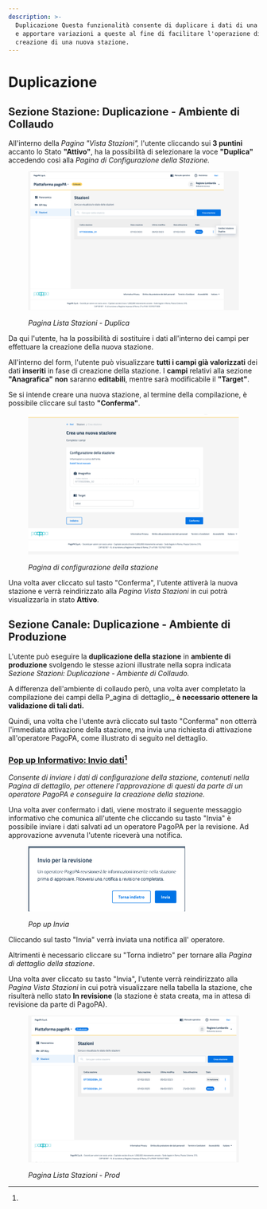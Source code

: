 ```yaml
---
description: >-
  Duplicazione Questa funzionalità consente di duplicare i dati di una stazione
  e apportare variazioni a queste al fine di facilitare l'operazione di
  creazione di una nuova stazione.
---
```


# Duplicazione

## Sezione Stazione: Duplicazione - Ambiente di Collaudo

All'interno della _Pagina "Vista Stazioni",_ l'utente cliccando sui **3 puntini** accanto lo Stato **"Attivo"**, ha la possibilità di selezionare la voce **"Duplica"** accedendo così alla _Pagina di Configurazione della Stazione._&#x20;

<figure><img src="../../../.gitbook/assets/image (21).png" alt=""><figcaption><p><em>Pagina Lista Stazioni - Duplica</em></p></figcaption></figure>

Da qui l'utente, ha la possibilità di sostituire i dati all'interno dei campi per effettuare la creazione della nuova stazione.&#x20;

All'interno del form, l'utente può visualizzare **tutti i campi già valorizzati** dei dati **inseriti** in fase di creazione della stazione. I **campi** relativi alla sezione **"Anagrafica"** **non** saranno **editabili**, mentre sarà modificabile il **"Target"**.&#x20;

Se si intende creare una nuova stazione, al termine della compilazione, è possibile cliccare sul tasto **"Conferma"**.

<figure><img src="../../../.gitbook/assets/image (22).png" alt=""><figcaption><p><em>Pagina di configurazione della stazione</em></p></figcaption></figure>

Una volta aver cliccato sul tasto "Conferma", l'utente attiverà la nuova stazione e verrà reindirizzato alla _Pagina Vista Stazioni_ in cui potrà visualizzarla in stato **Attivo**.

## Sezione Canale: Duplicazione - Ambiente di Produzione

L'utente può eseguire la **duplicazione della stazione** in **ambiente di produzione** svolgendo le stesse azioni illustrate nella sopra indicata _Sezione Stazioni: Duplicazione - Ambiente di Collaudo._&#x20;

A differenza dell'ambiente di collaudo però, una volta aver completato la compilazione dei campi della P_agina di dettaglio,_ **è necessario ottenere la validazione di tali dati.**

Quindi, una volta che l'utente avrà cliccato sul tasto "Conferma" non otterrà l'immediata attivazione della stazione, ma invia una richiesta di attivazione all'operatore PagoPA, come illustrato di seguito nel dettaglio.

### [Pop up Informativo: Invio dati](#user-content-fn-1)[^1]

_Consente di inviare i dati di configurazione della stazione, contenuti nella Pagina di dettaglio, per ottenere l'approvazione di questi da parte di un operatore PagoPA e conseguire la creazione della stazione._

Una volta aver confermato i dati, viene mostrato il seguente messaggio informativo che comunica all'utente che cliccando su tasto "Invia" è possibile inviare i dati salvati ad un operatore PagoPA per la revisione. Ad approvazione avvenuta l'utente riceverà una notifica.

<figure><img src="../../../.gitbook/assets/image (23) (1).png" alt="" width="316"><figcaption><p><em>Pop up Invia</em></p></figcaption></figure>

Cliccando sul tasto "Invia" verrà inviata una notifica all' operatore.

Altrimenti è necessario cliccare su "Torna indietro" per tornare alla _Pagina di dettaglio della stazione._&#x20;

Una volta aver cliccato su tasto "Invia", l'utente verrà reindirizzato alla _Pagina Vista Stazioni_ in cui potrà visualizzare nella tabella la stazione, che risulterà nello stato **In revisione** (la stazione è stata creata, ma in attesa di revisione da parte di PagoPA).

<figure><img src="../../../.gitbook/assets/image (23).png" alt=""><figcaption><p><em>Pagina Lista Stazioni - Prod</em></p></figcaption></figure>

[^1]: 
